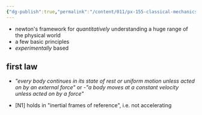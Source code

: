 ```yaml
---
{"dg-publish":true,"permalink":"/content/011/px-155-classical-mechanics-and-special-relativity/classical-mechanics/px-155-a-foundations-of-classical-mechanics/px-155-a1-newton-s-first-law/","created":"2024-10-01T18:27:09.463+01:00","updated":"2024-11-26T19:53:31.673+00:00"}
---
```


- newton's framework for *quantitatively* understanding a huge range of the physical world
- a few basic principles
- *experimentally* based

## first law
- *"every body continues in its state of rest or uniform motion unless acted on by an external force"*
or
-*"a body moves at a constant velocity unless acted on by a force"*

- [N1] holds in "inertial frames of reference", i.e. not accelerating